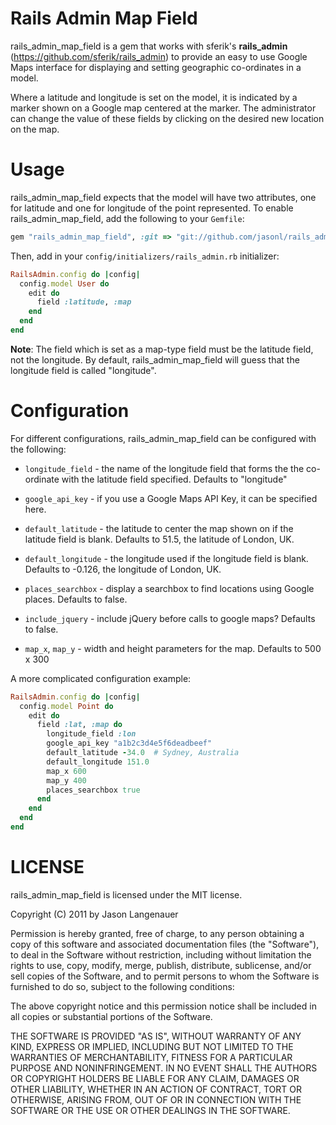 Rails Admin Map Field
=====================

rails_admin_map_field is a gem that works with sferik's **rails_admin** (https://github.com/sferik/rails_admin) to provide an easy to use Google Maps interface for displaying and setting geographic co-ordinates in a model.

Where a latitude and longitude is set on the model, it is indicated by a marker shown on a Google map centered at the marker. The administrator can change the value of these fields by clicking on the desired new location on the map.

Usage
=====

rails_admin_map_field expects that the model will have two attributes, one for latitude and one for longitude of the point represented. To enable rails_admin_map_field, add the following to your `Gemfile`:

```ruby
gem "rails_admin_map_field", :git => "git://github.com/jasonl/rails_admin_map_field.git"
```

Then, add in your `config/initializers/rails_admin.rb` initializer:

```ruby
RailsAdmin.config do |config|
  config.model User do
    edit do
      field :latitude, :map
    end
  end
end
```

**Note**: The field which is set as a map-type field must be the latitude field, not the longitude. By default, rails_admin_map_field will guess that the longitude field is called "longitude".

Configuration
=============

For different configurations, rails_admin_map_field can be configured with the following:

- `longitude_field` - the name of the longitude field that forms the the co-ordinate with the latitude field specified. Defaults to "longitude"
- `google_api_key` - if you use a Google Maps API Key, it can be specified here.
- `default_latitude` - the latitude to center the map shown on if the latitude field is blank. Defaults to 51.5, the latitude of London, UK.
- `default_longitude` - the longitude used if the longitude field is blank. Defaults to -0.126, the longitude of London, UK.

- `places_searchbox` - display a searchbox to find locations using Google places. Defaults to false.

- `include_jquery` - include jQuery before calls to google maps? Defaults to false.

- `map_x`, `map_y` - width and height parameters for the map. Defaults to 500 x 300


A more complicated configuration example:

```ruby
RailsAdmin.config do |config|
  config.model Point do
    edit do
      field :lat, :map do
        longitude_field :lon
        google_api_key "a1b2c3d4e5f6deadbeef"
        default_latitude -34.0  # Sydney, Australia
        default_longitude 151.0
        map_x 600
        map_y 400
        places_searchbox true
      end
    end
  end
end
```

LICENSE
=======
rails_admin_map_field is licensed under the MIT license.

Copyright (C) 2011 by Jason Langenauer

Permission is hereby granted, free of charge, to any person obtaining a copy
of this software and associated documentation files (the "Software"), to deal
in the Software without restriction, including without limitation the rights
to use, copy, modify, merge, publish, distribute, sublicense, and/or sell
copies of the Software, and to permit persons to whom the Software is
furnished to do so, subject to the following conditions:

The above copyright notice and this permission notice shall be included in
all copies or substantial portions of the Software.

THE SOFTWARE IS PROVIDED "AS IS", WITHOUT WARRANTY OF ANY KIND, EXPRESS OR
IMPLIED, INCLUDING BUT NOT LIMITED TO THE WARRANTIES OF MERCHANTABILITY,
FITNESS FOR A PARTICULAR PURPOSE AND NONINFRINGEMENT. IN NO EVENT SHALL THE
AUTHORS OR COPYRIGHT HOLDERS BE LIABLE FOR ANY CLAIM, DAMAGES OR OTHER
LIABILITY, WHETHER IN AN ACTION OF CONTRACT, TORT OR OTHERWISE, ARISING FROM,
OUT OF OR IN CONNECTION WITH THE SOFTWARE OR THE USE OR OTHER DEALINGS IN
THE SOFTWARE.
